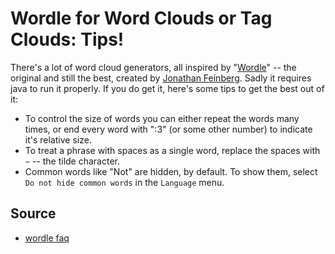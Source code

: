# Wordle for Word Clouds or Tag Clouds: Tips!

There's a lot of word cloud generators, all inspired by "[Wordle](http://www.wordle.net/)" -- the original and still the best, created by [Jonathan Feinberg](http://www.wordle.net/contact). Sadly it requires java to run it properly. If you do get it, here's some tips to get the best out of it:

- To control the size of words you can either repeat the words many times, or end every word with ":3" (or some other number) to indicate it's relative size.
- To treat a phrase with spaces as a single word, replace the spaces with `~` -- the tilde character.
- Common words like "Not" are hidden, by default. To show them, select `Do not hide common words` in the `Language` menu.


## Source

- [wordle faq](http://www.wordle.net/faq)






